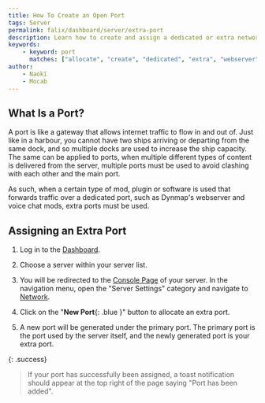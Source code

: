 ```yaml
---
title: How To Create an Open Port
tags: Server
permalink: falix/dashboard/server/extra-port
description: Learn how to create and assign a dedicated or extra network port to your server.
keywords:
    - keyword: port
      matches: ["allocate", "create", "dedicated", "extra", "webserver", "secondary", "network", "open"]
author:
    - Naoki
    - Mocab
---
```


## What Is a Port?

A port is like a gateway that allows internet traffic to flow in and out of. Just like in a harbour, you cannot have two ships arriving or departing from the same dock, and so multiple docks are used to increase the ship capacity. The same can be applied to ports, when multiple different types of content is delivered from the server, multiple ports must be used to avoid clashing with each other and the main port.

As such, when a certain type of mod, plugin or software is used that forwards traffic over a dedicated port, such as Dynmap's webserver and voice chat mods, extra ports must be used.

## Assigning an Extra Port

1. Log in to the [Dashboard](https://client.falixnodes.net/).

2. Choose a server within your server list.

3. You will be redirected to the [Console Page](https://client.falixnodes.net/server/console)  of your server. In the navigation menu, open the "Server Settings" category and navigate to [Network](https://client.falixnodes.net/server/network).

4. Click on the "**New Port**{: .blue }" button to allocate an extra port.

5. A new port will be generated under the primary port. The primary port is the port used by the server itself, and the newly generated port is your extra port.

{: .success}

> If your port has successfully been assigned, a toast notification should appear at the top right of the page saying "Port has been added".
